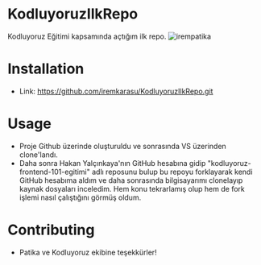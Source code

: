 # KodluyoruzIlkRepo
Kodluyoruz Eğitimi kapsamında açtığım ilk repo.
![irempatika](https://user-images.githubusercontent.com/81981473/200926644-a7213aa4-38f3-4eca-83ed-1ad21755922d.png)

# Installation

- Link: https://github.com/iremkarasu/KodluyoruzIlkRepo.git

# Usage 
* Proje Github üzerinde oluşturuldu ve sonrasında VS üzerinden clone'landı. 
* Daha sonra Hakan Yalçınkaya'nın GitHub hesabına gidip "kodluyoruz-frontend-101-egitimi" adlı reposunu bulup bu repoyu forklayarak kendi GitHub hesabıma aldım ve daha sonrasında bilgisayarımı clonelayıp kaynak dosyaları inceledim. Hem konu tekrarlamış olup hem de fork işlemi nasıl çalıştığını görmüş oldum.

# Contributing

- Patika ve Kodluyoruz ekibine teşekkürler!
